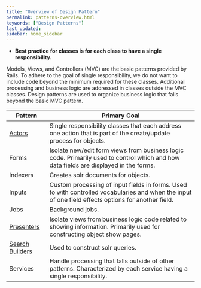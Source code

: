 ```yaml
---
title: "Overview of Design Pattern"
permalink: patterns-overview.html
keywords: ["Design Patterns"]
last_updated:
sidebar: home_sidebar
---
```


<ul class="info"><li><b>Best practice for classes is for each class to have a single responsibility.</b></li></ul>

Models, Views, and Controllers (MVC) are the basic patterns provided by Rails. To adhere to the goal of single responsibility, we do not want to include code beyond the minimum required for these classes. Additional processing and business logic are addressed in classes outside the MVC classes. Design patterns are used to organize business logic that falls beyond the basic MVC pattern.

| Pattern                                              | Primary Goal                                                                                                                                        |
| ---------------------------------------------------- | --------------------------------------------------------------------------------------------------------------------------------------------------- |
| <a href="actor_stack.html">Actors</a>                | Single responsibility classes that each address one action that is part of the create/update process for objects.                                   |
| Forms                                                | Isolate new/edit form views from business logic code. Primarily used to control which and how data fields are displayed in the forms.               |
| Indexers                                             | Creates solr documents for objects.                                                                                                                 |
| Inputs                                               | Custom processing of input fields in forms. Used to with controlled vocabularies and when the input of one field effects options for another field. |
| Jobs                                                 | Background jobs.                                                                                                                                    |
| <a href="patterns-presenters.html">Presenters</a>    | Isolate views from business logic code related to showing information. Primarily used for constructing object show pages.                           |
| <a href="building-searches.html">Search Builders</a> | Used to construct solr queries.                                                                                                                     |
| Services                                             | Handle processing that falls outside of other patterns. Characterized by each service having a single responsibility.                               |
